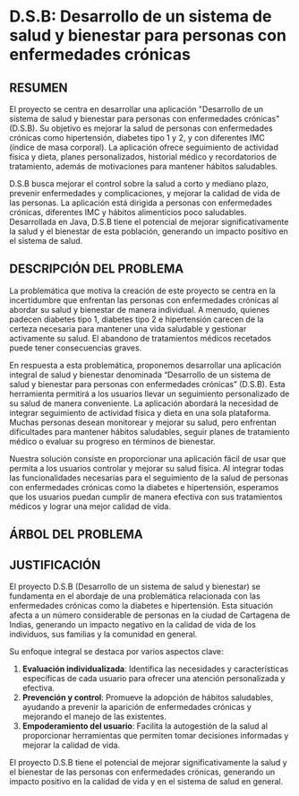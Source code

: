 # D.S.B: Desarrollo de un sistema de salud y bienestar para personas con enfermedades crónicas

## RESUMEN

El proyecto se centra en desarrollar una aplicación "Desarrollo de un sistema de salud y bienestar para personas con enfermedades crónicas" (D.S.B). Su objetivo es mejorar la salud de personas con enfermedades crónicas como hipertensión, diabetes tipo 1 y 2, y con diferentes IMC (índice de masa corporal). La aplicación ofrece seguimiento de actividad física y dieta, planes personalizados, historial médico y recordatorios de tratamiento, además de motivaciones para mantener hábitos saludables.

D.S.B busca mejorar el control sobre la salud a corto y mediano plazo, prevenir enfermedades y complicaciones, y mejorar la calidad de vida de las personas. La aplicación está dirigida a personas con enfermedades crónicas, diferentes IMC y hábitos alimenticios poco saludables. Desarrollada en Java, D.S.B tiene el potencial de mejorar significativamente la salud y el bienestar de esta población, generando un impacto positivo en el sistema de salud.

## DESCRIPCIÓN DEL PROBLEMA

La problemática que motiva la creación de este proyecto se centra en la incertidumbre que enfrentan las personas con enfermedades crónicas al abordar su salud y bienestar de manera individual. A menudo, quienes padecen diabetes tipo 1, diabetes tipo 2 e hipertensión carecen de la certeza necesaria para mantener una vida saludable y gestionar activamente su salud. El abandono de tratamientos médicos recetados puede tener consecuencias graves.

En respuesta a esta problemática, proponemos desarrollar una aplicación integral de salud y bienestar denominada “Desarrollo de un sistema de salud y bienestar para personas con enfermedades crónicas” (D.S.B). Esta herramienta permitirá a los usuarios llevar un seguimiento personalizado de su salud de manera conveniente. La aplicación abordará la necesidad de integrar seguimiento de actividad física y dieta en una sola plataforma. Muchas personas desean monitorear y mejorar su salud, pero enfrentan dificultades para mantener hábitos saludables, seguir planes de tratamiento médico o evaluar su progreso en términos de bienestar.

Nuestra solución consiste en proporcionar una aplicación fácil de usar que permita a los usuarios controlar y mejorar su salud física. Al integrar todas las funcionalidades necesarias para el seguimiento de la salud de personas con enfermedades crónicas como la diabetes e hipertensión, esperamos que los usuarios puedan cumplir de manera efectiva con sus tratamientos médicos y lograr una mejor calidad de vida.

## ÁRBOL DEL PROBLEMA
<!-- Aquí se puede incluir un diagrama gráfico del árbol del problema si está disponible. "Brother Vict"-->

## JUSTIFICACIÓN

El proyecto D.S.B (Desarrollo de un sistema de salud y bienestar) se fundamenta en el abordaje de una problemática relacionada con las enfermedades crónicas como la diabetes e hipertensión. Esta situación afecta a un número considerable de personas en la ciudad de Cartagena de Indias, generando un impacto negativo en la calidad de vida de los individuos, sus familias y la comunidad en general.

Su enfoque integral se destaca por varios aspectos clave:
1. **Evaluación individualizada**: Identifica las necesidades y características específicas de cada usuario para ofrecer una atención personalizada y efectiva.
2. **Prevención y control**: Promueve la adopción de hábitos saludables, ayudando a prevenir la aparición de enfermedades crónicas y mejorando el manejo de las existentes.
3. **Empoderamiento del usuario**: Facilita la autogestión de la salud al proporcionar herramientas que permiten tomar decisiones informadas y mejorar la calidad de vida.

El proyecto D.S.B tiene el potencial de mejorar significativamente la salud y el bienestar de las personas con enfermedades crónicas, generando un impacto positivo en la calidad de vida y en el sistema de salud en general.